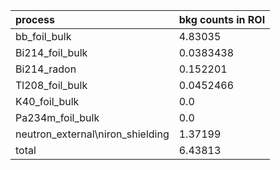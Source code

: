 | **process**                        | **bkg counts in ROI** |
|:-----------------------------------|:----------------------|
| bb\_foil\_bulk                     | 4.83035               |
| Bi214\_foil\_bulk                  | 0.0383438             |
| Bi214\_radon                       | 0.152201              |
| Tl208\_foil\_bulk                  | 0.0452466             |
| K40\_foil\_bulk                    | 0.0                   |
| Pa234m\_foil\_bulk                 | 0.0                   |
| neutron\_external\niron\_shielding | 1.37199               |
| total                              | 6.43813               |
